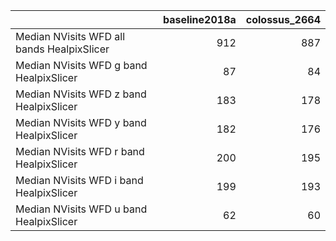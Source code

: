 |                                            |   baseline2018a |   colossus_2664 |
|:-------------------------------------------|----------------:|----------------:|
| Median NVisits WFD all bands HealpixSlicer |             912 |             887 |
| Median NVisits WFD g band HealpixSlicer    |              87 |              84 |
| Median NVisits WFD z band HealpixSlicer    |             183 |             178 |
| Median NVisits WFD y band HealpixSlicer    |             182 |             176 |
| Median NVisits WFD r band HealpixSlicer    |             200 |             195 |
| Median NVisits WFD i band HealpixSlicer    |             199 |             193 |
| Median NVisits WFD u band HealpixSlicer    |              62 |              60 |
